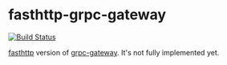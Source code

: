 # fasthttp-grpc-gateway

[![Build Status](https://travis-ci.org/tommy351/fasthttp-grpc-gateway.svg?branch=master)](https://travis-ci.org/tommy351/fasthttp-grpc-gateway)

[fasthttp] version of [grpc-gateway]. It's not fully implemented yet.

[fasthttp]: https://github.com/valyala/fasthttp
[grpc-gateway]: https://github.com/grpc-ecosystem/grpc-gateway
